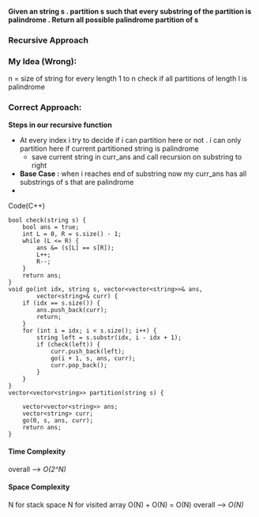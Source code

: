 
**Given an string s . partition s such that every substring of the partition is palindrome . Return all possible palindrome partition of s**

### Recursive Approach

### My Idea (Wrong):
n = size of string
for every length 1 to n
check if all partitions of length l is palindrome

### Correct Approach:

**Steps in our recursive function**
- At every index i try to decide if i can partition here or not . i can only partition here if current partitioned string is palindrome
	- save current string in curr_ans and call recursion on substring to right 
- **Base Case :** when i reaches end of substring now my curr_ans has all substrings of s that are palindrome
- 
Code(C++)
```
bool check(string s) {
	bool ans = true;
	int L = 0, R = s.size() - 1;
	while (L <= R) {
		ans &= (s[L] == s[R]);
		L++;
		R--;
	}
	return ans;
}
void go(int idx, string s, vector<vector<string>>& ans,
        vector<string>& curr) {
	if (idx == s.size()) {
		ans.push_back(curr);
		return;
	}
	for (int i = idx; i < s.size(); i++) {
		string left = s.substr(idx, i - idx + 1);
		if (check(left)) {
			curr.push_back(left);
			go(i + 1, s, ans, curr);
			curr.pop_back();
		}
	}
}
vector<vector<string>> partition(string s) {

	vector<vector<string>> ans;
	vector<string> curr;
	go(0, s, ans, curr);
	return ans;
}

```


#### Time Complexity
overall --> *O(2^N)*

#### Space Complexity
N for stack space 
N for visited array
O(N) + O(N) = O(N)
overall --> *O(N)*






